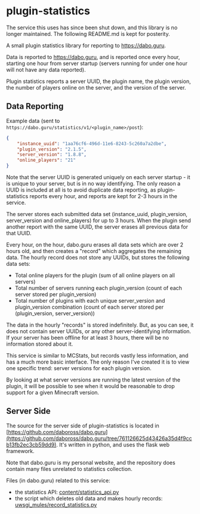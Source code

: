 plugin-statistics
=================

The service this uses has since been shut down, and this library is no longer maintained. The following README.md is kept for posterity.

A small plugin statistics library for reporting to https://dabo.guru.

Data is reported to https://dabo.guru, and is reported once every hour, starting one hour from server startup (servers running for under one hour will not have any data reported).

Plugin statistics reports a server UUID, the plugin name, the plugin version, the number of players online on the server, and the version of the server.


Data Reporting
--------------

Example data (sent to `https://dabo.guru/statistics/v1/<plugin_name>/post`):

```json
{
    "instance_uuid": "1aa76cf6-496d-11e6-8243-5c260a7a2dbe",
    "plugin_version": "2.1.5",
    "server_version": "1.8.8",
    "online_players": "21"
}
```

Note that the server UUID is generated uniquely on each server startup - it is unique to your server, but is in no way identifying. The only reason a UUID is included at all is to avoid duplicate data reporting, as plugin-statistics reports every hour, and reports are kept for 2-3 hours in the service.

The server stores each submitted data set (instance_uuid, plugin_version, server_version and online_players) for up to 3 hours. When the plugin send another report with the same UUID, the server erases all previous data for that UUID.

Every hour, on the hour, dabo.guru erases all data sets which are over 2 hours old, and then creates a "record" which aggregates the remaining data. The hourly record does not store any UUIDs, but stores the following data sets:

- Total online players for the plugin (sum of all online players on all servers)
- Total number of servers running each plugin_version (count of each server stored per plugin_version)
- Total number of plugins with each unique server_version and plugin_version combination (count of each server stored per (plugin_version, server_version))

The data in the hourly "records" is stored indefinitely. But, as you can see, it does not contain server UUIDs, or any other server-identifying information. If your server has been offline for at least 3 hours, there will be no information stored about it.

This service is similar to MCStats, but records vastly less information, and has a much more basic interface. The only reason I've created it is to view one specific trend: server versions for each plugin version.

By looking at what server versions are running the latest version of the plugin, it will be possible to see when it would be reasonable to drop support for a given Minecraft version.

Server Side
-----------

The source for the server side of plugin-statistics is located in [https://github.com/daboross/dabo.guru](https://github.com/daboross/dabo.guru/tree/761126625d43426a35d4f9ccb13fb2ec3cb59dd9). It's written in python, and uses the flask web framework.

Note that dabo.guru is my personal website, and the repository does contain many files unrelated to statistics collection.

Files (in dabo.guru) related to this service:
- the statistics API: [content/statistics_api.py](https://github.com/daboross/dabo.guru/blob/761126625d43426a35d4f9ccb13fb2ec3cb59dd9/content/statistics_api.py)
- the script which deletes old data and makes hourly records: [uwsgi_mules/record_statistics.py](https://github.com/daboross/dabo.guru/blob/761126625d43426a35d4f9ccb13fb2ec3cb59dd9/uwsgi_mules/record_statistics.py)
